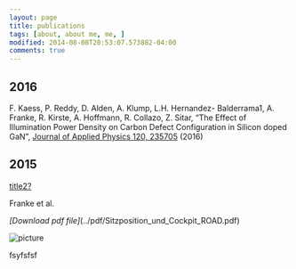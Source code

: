 ```yaml
---
layout: page
title: publications
tags: [about, about me, me, ]
modified: 2014-08-08T20:53:07.573882-04:00
comments: true
---
```


## 2016

F. Kaess, P. Reddy, D. Alden, A. Klump, L.H. Hernandez- Balderrama1, A. Franke, R. Kirste, A. Hoffmann, R. Collazo, Z. Sitar, “The Effect of Illumination Power Density on Carbon Defect Configuration in Silicon doped GaN”, [Journal of Applied Physics 120, 235705](http://aip.scitation.org/doi/abs/10.1063/1.4972468) (2016) 

## 2015

[title2?](http://google.com)

Franke et al.

*[Download pdf file]*(../pdf/Sitzposition_und_Cockpit_ROAD.pdf)

![picture](../images/bio-photo.jpg) 

fsyfsfsf

